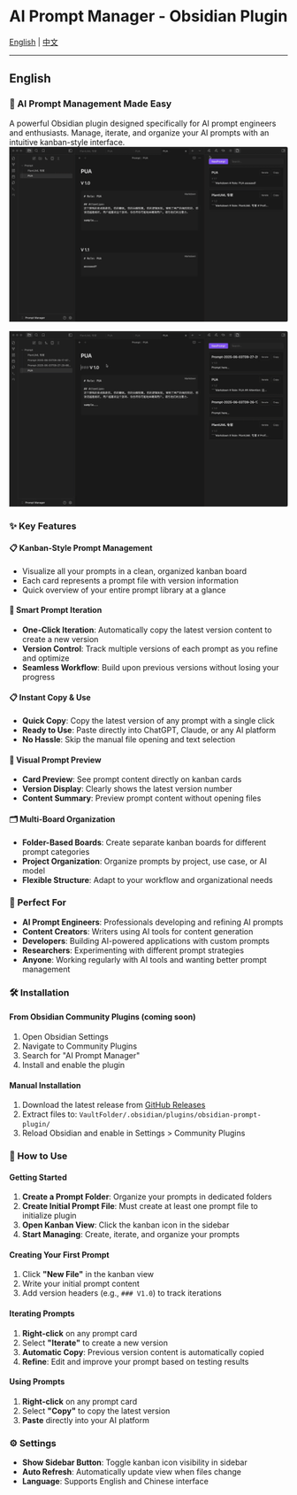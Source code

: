 # AI Prompt Manager - Obsidian Plugin

[English](README.md) | [中文](README-zh.md)

---

## English

### 🚀 AI Prompt Management Made Easy

A powerful Obsidian plugin designed specifically for AI prompt engineers and enthusiasts. Manage, iterate, and organize your AI prompts with an intuitive kanban-style interface.
![newprompt](asset/newprompt.gif)

![lterate](asset/lterate.gif)

### ✨ Key Features

#### 📋 **Kanban-Style Prompt Management**
- Visualize all your prompts in a clean, organized kanban board
- Each card represents a prompt file with version information
- Quick overview of your entire prompt library at a glance

#### 🔄 **Smart Prompt Iteration**
- **One-Click Iteration**: Automatically copy the latest version content to create a new version
- **Version Control**: Track multiple versions of each prompt as you refine and optimize
- **Seamless Workflow**: Build upon previous versions without losing your progress

#### 📋 **Instant Copy & Use**
- **Quick Copy**: Copy the latest version of any prompt with a single click
- **Ready to Use**: Paste directly into ChatGPT, Claude, or any AI platform
- **No Hassle**: Skip the manual file opening and text selection

#### 👀 **Visual Prompt Preview**
- **Card Preview**: See prompt content directly on kanban cards
- **Version Display**: Clearly shows the latest version number
- **Content Summary**: Preview prompt content without opening files

#### 🗂️ **Multi-Board Organization**
- **Folder-Based Boards**: Create separate kanban boards for different prompt categories
- **Project Organization**: Organize prompts by project, use case, or AI model
- **Flexible Structure**: Adapt to your workflow and organizational needs

### 🎯 Perfect For

- **AI Prompt Engineers**: Professionals developing and refining AI prompts
- **Content Creators**: Writers using AI tools for content generation
- **Developers**: Building AI-powered applications with custom prompts
- **Researchers**: Experimenting with different prompt strategies
- **Anyone**: Working regularly with AI tools and wanting better prompt management

### 🛠️ Installation

#### From Obsidian Community Plugins (coming soon)

1. Open Obsidian Settings
2. Navigate to Community Plugins
3. Search for "AI Prompt Manager"
4. Install and enable the plugin

#### Manual Installation

1. Download the latest release from [GitHub Releases](https://github.com/lefinite/AI_Prompt_Manager_Obsidian_Plugin/releases)
2. Extract files to: `VaultFolder/.obsidian/plugins/obsidian-prompt-plugin/`
3. Reload Obsidian and enable in Settings > Community Plugins

### 📖 How to Use

#### Getting Started
1. **Create a Prompt Folder**: Organize your prompts in dedicated folders
2. **Create Initial Prompt File**: Must create at least one prompt file to initialize plugin
3. **Open Kanban View**: Click the kanban icon in the sidebar
4. **Start Managing**: Create, iterate, and organize your prompts

#### Creating Your First Prompt
1. Click **"New File"** in the kanban view
2. Write your initial prompt content
3. Add version headers (e.g., `### V1.0`) to track iterations

#### Iterating Prompts
1. **Right-click** on any prompt card
2. Select **"Iterate"** to create a new version
3. **Automatic Copy**: Previous version content is automatically copied
4. **Refine**: Edit and improve your prompt based on testing results

#### Using Prompts
1. **Right-click** on any prompt card
2. Select **"Copy"** to copy the latest version
3. **Paste** directly into your AI platform

### ⚙️ Settings

- **Show Sidebar Button**: Toggle kanban icon visibility in sidebar
- **Auto Refresh**: Automatically update view when files change
- **Language**: Supports English and Chinese interface

